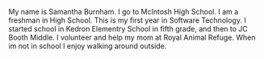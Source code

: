My name is Samantha Burnham. I go to McIntosh High School.
I am a freshman in High School. This is my first year in Software Technology. I started school in Kedron Elementry School in fifth grade, and then to JC Booth Middle. 
I volunteer and help my mom at Royal Animal Refuge.
When im not in school I enjoy walking around outside.
